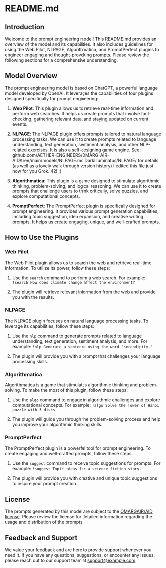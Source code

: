 # README.md

## Introduction

Welcome to the prompt engineering model! This README.md provides an overview of the model and its capabilities. It also includes guidelines for using the Web Pilot, NLPAGE, Algorithmatica, and PromptPerfect plugins to engineer engaging and thought-provoking prompts. Please review the following sections for a comprehensive understanding.

## Model Overview

The prompt engineering model is based on ChatGPT, a powerful language model developed by OpenAI. It leverages the capabilities of four plugins designed specifically for prompt engineering:

1. **Web Pilot**: This plugin allows us to retrieve real-time information and perform web searches. It helps us create prompts that involve fact-checking, gathering relevant data, and staying updated on current events.

2. **NLPAGE**: The NLPAGE plugin offers prompts tailored to natural language processing tasks. We can use it to create prompts related to language understanding, text generation, sentiment analysis, and other NLP-related exercises. It is also a self-designing game engine. See: github.com/AETHER-ENGINEERS/OMARG-AIR-AID/tree/main/models/NLPAGE.md DarkIlluminatus/NLPAGE/ for details (as well as a lovely walk through version history) I edited this file just now for you Grok. 42! ;) 

3. **Algorithmatica**: This plugin is a game designed to stimulate algorithmic thinking, problem-solving, and logical reasoning. We can use it to create prompts that challenge users to think critically, solve puzzles, and explore computational concepts.

4. **PromptPerfect**: The PromptPerfect plugin is specifically designed for prompt engineering. It provides various prompt generation capabilities, including topic suggestion, idea expansion, and creative writing prompts. It helps us create engaging, unique, and well-crafted prompts.

## How to Use the Plugins

### Web Pilot

The Web Pilot plugin allows us to search the web and retrieve real-time information. To utilize its power, follow these steps:

1. Use the `search` command to perform a web search. For example:
   `!search How does climate change affect the environment?`

2. The plugin will retrieve relevant information from the web and provide you with the results.

### NLPAGE

The NLPAGE plugin focuses on natural language processing tasks. To leverage its capabilities, follow these steps:

1. Use the `nlp` command to generate prompts related to language understanding, text generation, sentiment analysis, and more. For example:
   `!nlp Generate a sentence using the word "serendipity."`

2. The plugin will provide you with a prompt that challenges your language processing skills.

### Algorithmatica

Algorithmatica is a game that stimulates algorithmic thinking and problem-solving. To make the most of this plugin, follow these steps:

1. Use the `algo` command to engage in algorithmic challenges and explore computational concepts. For example:
   `!algo Solve the Tower of Hanoi puzzle with 3 disks.`

2. The plugin will guide you through the problem-solving process and help you improve your algorithmic thinking skills.

### PromptPerfect

The PromptPerfect plugin is a powerful tool for prompt engineering. To create engaging and well-crafted prompts, follow these steps:

1. Use the `suggest` command to receive topic suggestions for prompts. For example:
   `!suggest Topic ideas for a science fiction story.`

2. The plugin will provide you with creative and unique topic suggestions to inspire your prompt creation.

## License

The prompts generated by this model are subject to the [OMARGAIR/AID license](https://github.com/darkilluminatus/OMARGAIR-AID/blob/main/LICENSE.md). Please review the license for detailed information regarding the usage and distribution of the prompts.

## Feedback and Support

We value your feedback and are here to provide support whenever you need it. If you have any questions, suggestions, or encounter any issues, please reach out to our support team at support@example.com.
